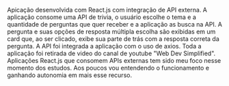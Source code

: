 Apicação desenvolvida com React.js com integração de API externa.
A aplicação consome uma API de trivia, o usuário escolhe o tema e a quantidade de perguntas que quer receber e a aplicação as busca na API. A pergunta e suas opções de resposta múltipla escolha são exibidas em um card que, ao ser clicado, exibe sua parte de trás com a resposta correta da pergunta.
A API foi integrada a aplicação com o uso de axios.
Toda a aplicação foi retirada de video do canal de youtube "Web Dev Simplified".
Aplicações React.js que consomem APIs externas tem sido meu foco nesse momento dos estudos. Aos poucos vou entendendo o funcionamento e ganhando autonomia em mais esse recurso. 
